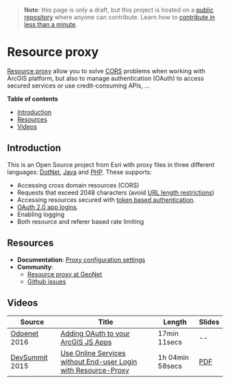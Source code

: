 > **Note**: this page is only a draft, but this project is hosted on a [public repository](https://github.com/hhkaos/awesome-arcgis) where anyone can contribute. Learn how to [contribute in less than a minute](https://github.com/hhkaos/awesome-arcgis/blob/master/CONTRIBUTING.md#contributions).

# Resource proxy
[Resource proxy](https://github.com/Esri/resource-proxy) allow you to solve
[CORS](https://enable-cors.org/) problems when working with ArcGIS platform,
but also to manage authentication (OAuth) to access secured services or use
credit-consuming APIs, ...

<!-- START doctoc generated TOC please keep comment here to allow auto update -->
<!-- DON'T EDIT THIS SECTION, INSTEAD RE-RUN doctoc TO UPDATE -->
**Table of contents**

- [Introduction](#introduction)
- [Resources](#resources)
- [Videos](#videos)

<!-- END doctoc generated TOC please keep comment here to allow auto update -->

## Introduction
This is an Open Source project from Esri with proxy files in three different languages: [DotNet](https://github.com/Esri/resource-proxy/tree/master/DotNet), [Java](https://github.com/Esri/resource-proxy/tree/master/Java) and [PHP](https://github.com/Esri/resource-proxy/tree/master/PHP). These supports:
* Accessing cross domain resources (CORS)
* Requests that exceed 2048 characters (avoid [URL length restrictions](https://stackoverflow.com/questions/417142/what-is-the-maximum-length-of-a-url-in-different-browsers#answer-417184))
* Accessing resources secured with [token based authentication](https://developers.arcgis.com/authentication/#security-methodologies).
* [OAuth 2.0 app logins](https://developers.arcgis.com/authentication).
* Enabling logging
* Both resource and referer based rate limiting

## Resources

* **Documentation**: [Proxy configuration settings](https://github.com/Esri/resource-proxy#proxy-configuration-settings)
* **Community**:
  * [Resource proxy at GeoNet](https://community.esri.com/groups/resource-proxy)
  * [Github issues](https://github.com/Esri/resource-proxy/issues)

## Videos
|Source|Title|Length|Slides|
|---|---|---|---|
|[Odoenet](http://odoe.net/blog/adding-oauth-arcgis-js-apps/) 2016|[Adding OAuth to your ArcGIS JS Apps](https://www.youtube.com/watch?v=QaxLRtoTZls)|17min 11secs|--|
|[DevSummit](http://www.esri.com/events/devsummit) 2015|[Use Online Services without End-user Login with Resource-Proxy](http://www.esri.com/videos/watch?videoid=4305&channelid=LegacyVideo&isLegacy=true&title=use-online-services-without-end-user-login-with-resource-proxy)|1h 04min 58secs|[PDF](http://proceedings.esri.com/library/userconf/devsummit15/papers/dev_int_202.pdf)|





